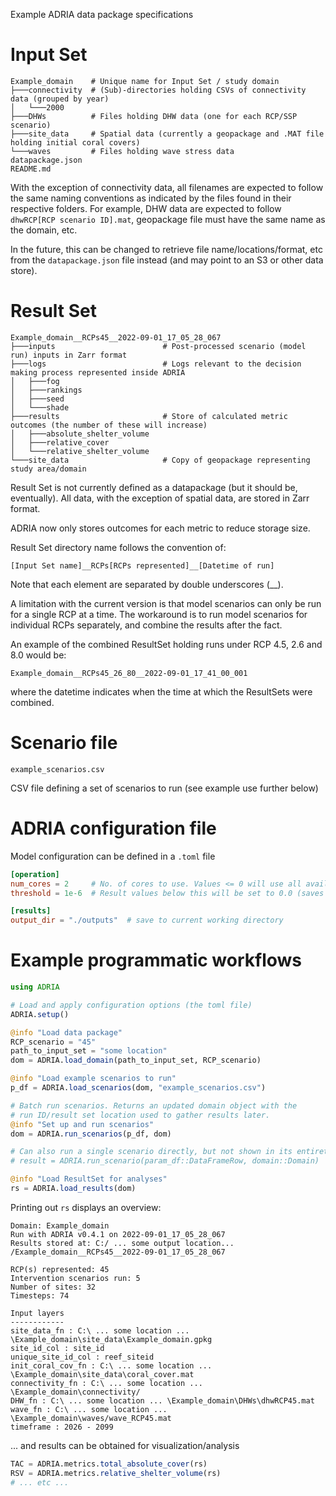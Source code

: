Example ADRIA data package specifications


# Input Set

```
Example_domain    # Unique name for Input Set / study domain
├───connectivity  # (Sub)-directories holding CSVs of connectivity data (grouped by year)
│   └───2000
├───DHWs          # Files holding DHW data (one for each RCP/SSP scenario)
├───site_data     # Spatial data (currently a geopackage and .MAT file holding initial coral covers)
└───waves         # Files holding wave stress data
datapackage.json
README.md
```

With the exception of connectivity data, all filenames are expected to follow the same naming conventions
as indicated by the files found in their respective folders. For example, DHW data are expected to follow
`dhwRCP[RCP scenario ID].mat`, geopackage file must have the same name as the domain, etc.

In the future, this can be changed to retrieve file name/locations/format, etc from the `datapackage.json` file instead
(and may point to an S3 or other data store).

# Result Set

```
Example_domain__RCPs45__2022-09-01_17_05_28_067
├───inputs                        # Post-processed scenario (model run) inputs in Zarr format
├───logs                          # Logs relevant to the decision making process represented inside ADRIA
│   ├───fog
│   ├───rankings
│   ├───seed
│   └───shade
├───results                       # Store of calculated metric outcomes (the number of these will increase)
│   ├───absolute_shelter_volume
│   ├───relative_cover
│   └───relative_shelter_volume
└───site_data                     # Copy of geopackage representing study area/domain
```

Result Set is not currently defined as a datapackage (but it should be, eventually).
All data, with the exception of spatial data, are stored in Zarr format.

ADRIA now only stores outcomes for each metric to reduce storage size.

Result Set directory name follows the convention of:

`[Input Set name]__RCPs[RCPs represented]__[Datetime of run]`

Note that each element are separated by double underscores (__).

A limitation with the current version is that model scenarios can only be run for a single RCP at a time.
The workaround is to run model scenarios for individual RCPs separately, and combine the results after the fact.

An example of the combined ResultSet holding runs under RCP 4.5, 2.6 and 8.0 would be:

`Example_domain__RCPs45_26_80__2022-09-01_17_41_00_001`

where the datetime indicates when the time at which the ResultSets were combined.


# Scenario file

```
example_scenarios.csv
```

CSV file defining a set of scenarios to run (see example use further below)

# ADRIA configuration file

Model configuration can be defined in a `.toml` file

```toml
[operation]
num_cores = 2     # No. of cores to use. Values <= 0 will use all available cores.
threshold = 1e-6  # Result values below this will be set to 0.0 (saves space for large number of runs)

[results]
output_dir = "./outputs"  # save to current working directory
```

# Example programmatic workflows

```julia
using ADRIA

# Load and apply configuration options (the toml file)
ADRIA.setup()

@info "Load data package"
RCP_scenario = "45"
path_to_input_set = "some location"
dom = ADRIA.load_domain(path_to_input_set, RCP_scenario)

@info "Load example scenarios to run"
p_df = ADRIA.load_scenarios(dom, "example_scenarios.csv")

# Batch run scenarios. Returns an updated domain object with the 
# run ID/result set location used to gather results later.
@info "Set up and run scenarios"
dom = ADRIA.run_scenarios(p_df, dom)

# Can also run a single scenario directly, but not shown in its entirety here.
# result = ADRIA.run_scenario(param_df::DataFrameRow, domain::Domain)

@info "Load ResultSet for analyses"
rs = ADRIA.load_results(dom)
```


Printing out `rs` displays an overview:

```
Domain: Example_domain
Run with ADRIA v0.4.1 on 2022-09-01_17_05_28_067
Results stored at: C:/ ... some output location... /Example_domain__RCPs45__2022-09-01_17_05_28_067

RCP(s) represented: 45
Intervention scenarios run: 5
Number of sites: 32
Timesteps: 74

Input layers
------------
site_data_fn : C:\ ... some location ... \Example_domain\site_data\Example_domain.gpkg
site_id_col : site_id
unique_site_id_col : reef_siteid
init_coral_cov_fn : C:\ ... some location ... \Example_domain\site_data\coral_cover.mat
connectivity_fn : C:\ ... some location ... \Example_domain\connectivity/
DHW_fn : C:\ ... some location ... \Example_domain\DHWs\dhwRCP45.mat
wave_fn : C:\ ... some location ... \Example_domain\waves/wave_RCP45.mat
timeframe : 2026 - 2099
```

... and results can be obtained for visualization/analysis

```julia
TAC = ADRIA.metrics.total_absolute_cover(rs)
RSV = ADRIA.metrics.relative_shelter_volume(rs)
# ... etc ...
```